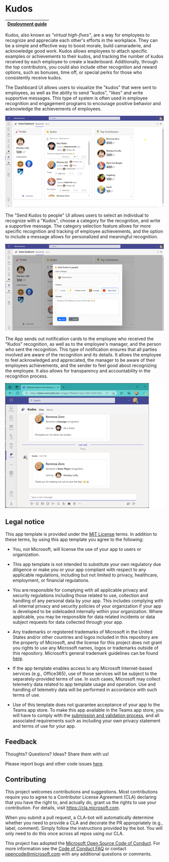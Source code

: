 # Kudos

[Deployment guide](https://github.com/luishdemetrio/MyKudosDashboard/wiki/deployment.md)   |
| ----  |

Kudos, also known as *"virtual high-fives"*, are a way for employees to recognize and appreciate each other's efforts in the workplace. They can be a simple and effective way to boost morale, build camaraderie, and acknowledge good work. Kudos allows employees to attach specific examples or achievements to their kudos, and tracking the number of kudos received by each employee to create a leaderboard. Additionally, through the top contributors, you could also include other recognition and reward options, such as bonuses, time off, or special perks for those who consistently receive kudos.

The Dashboard UI allows users to visualize the "kudos" that were sent to employees, as well as the ability to send "kudos", "likes" and write supportive messages. This type of system is often used in employee recognition and engagement programs to encourage positive behavior and acknowledge the achievements of employees.

![](images/dashboard.png)

The "Send Kudos to people" UI allows users to select an individual to recognize with a "Kudos", choose a category for the recognition, and write a supportive message. The category selection feature allows for more specific recognition and tracking of employee achievements, and the option to include a message allows for personalized and meaningful recognition.

![](images/sendkudos.png)

The App sends out notification cards to the employee who received the "Kudos" recognition, as well as to the employee's manager, and the person who sent the recognition. This type of notification ensures that all parties involved are aware of the recognition and its details. It allows the employee to feel acknowledged and appreciated, the manager to be aware of their employees achievements, and the sender to feel good about recognizing the employee. It also allows for transparency and accountability in the recognition process.

![](images/kudosnotification.png)

## Legal notice

This app template is provided under the [MIT License](https://github.com/OfficeDev/OfficeDev/microsoft-teams-stickers-app/blob/master/LICENSE) terms.  In addition to these terms, by using this app template you agree to the following:

- You, not Microsoft, will license the use of your app to users or organization. 

- This app template is not intended to substitute your own regulatory due diligence or make you or your app compliant with respect to any applicable regulations, including but not limited to privacy, healthcare, employment, or financial regulations.

- You are responsible for complying with all applicable privacy and security regulations including those related to use, collection and handling of any personal data by your app. This includes complying with all internal privacy and security policies of your organization if your app is developed to be sideloaded internally within your organization. Where applicable, you may be responsible for data related incidents or data subject requests for data collected through your app.

- Any trademarks or registered trademarks of Microsoft in the United States and/or other countries and logos included in this repository are the property of Microsoft, and the license for this project does not grant you rights to use any Microsoft names, logos or trademarks outside of this repository. Microsoft’s general trademark guidelines can be found [here](https://www.microsoft.com/en-us/legal/intellectualproperty/trademarks/usage/general.aspx).

- If the app template enables access to any Microsoft Internet-based services (e.g., Office365), use of those services will be subject to the separately-provided terms of use. In such cases, Microsoft may collect telemetry data related to app template usage and operation. Use and handling of telemetry data will be performed in accordance with such terms of use.

- Use of this template does not guarantee acceptance of your app to the Teams app store. To make this app available in the Teams app store, you will have to comply with the [submission and validation process](https://docs.microsoft.com/en-us/microsoftteams/platform/concepts/deploy-and-publish/appsource/publish), and all associated requirements such as including your own privacy statement and terms of use for your app.

## Feedback

Thoughts? Questions? Ideas? Share them with us!

Please report bugs and other code issues [here](https://github.com/luishdemetrio/MyApprovalsHub/issues/new).

## Contributing

This project welcomes contributions and suggestions.  Most contributions require you to agree to a
Contributor License Agreement (CLA) declaring that you have the right to, and actually do, grant us
the rights to use your contribution. For details, visit https://cla.microsoft.com.

When you submit a pull request, a CLA-bot will automatically determine whether you need to provide
a CLA and decorate the PR appropriately (e.g., label, comment). Simply follow the instructions
provided by the bot. You will only need to do this once across all repos using our CLA.

This project has adopted the [Microsoft Open Source Code of Conduct](https://opensource.microsoft.com/codeofconduct/).
For more information see the [Code of Conduct FAQ](https://opensource.microsoft.com/codeofconduct/faq/) or
contact [opencode@microsoft.com](mailto:opencode@microsoft.com) with any additional questions or comments.